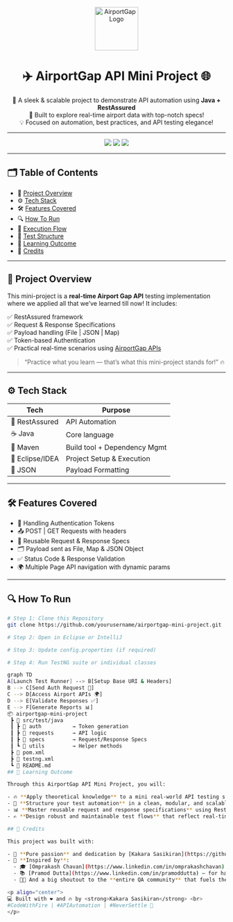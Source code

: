 <p align="center">
  <img src="https://img.icons8.com/color/96/airport.png" alt="AirportGap Logo" width="100"/>
</p>

<h1 align="center">✈️ AirportGap API Mini Project 🌐</h1>

<p align="center">
  🚀 A sleek & scalable project to demonstrate API automation using <strong>Java + RestAssured</strong> <br/>
  📡 Built to explore real-time airport data with top-notch specs! <br/>
  💡 Focused on automation, best practices, and API testing elegance!
</p>

---

<p align="center">
  <img src="https://img.shields.io/badge/Automation-Java%20%7C%20RestAssured-blueviolet?style=for-the-badge&logo=java&logoColor=white"/>
  <img src="https://img.shields.io/badge/Level-Intermediate-green?style=for-the-badge"/>
  <img src="https://img.shields.io/badge/Made%20With-%E2%9D%A4%EF%B8%8F%20%26%20%F0%9F%94%A5-red?style=for-the-badge"/>
</p>

---

## 🗂️ Table of Contents
- 📌 [Project Overview](#project-overview)
- ⚙️ [Tech Stack](#tech-stack)
- 🛠️ [Features Covered](#features-covered)
- 🔍 [How To Run](#how-to-run)
- 🚀 [Execution Flow](#execution-flow)
- 🧪 [Test Structure](#test-structure)
- 🎯 [Learning Outcome](#learning-outcome)
- 🙌 [Credits](#credits)

---

## 📌 Project Overview

This mini-project is a **real-time Airport Gap API** testing implementation where we applied all that we’ve learned till now! It includes:

✅ RestAssured framework  
✅ Request & Response Specifications  
✅ Payload handling (File | JSON | Map)  
✅ Token-based Authentication  
✅ Practical real-time scenarios using [AirportGap APIs](https://airportgap.dev-tester.com/)  

> “Practice what you learn — that’s what this mini-project stands for!” 🔥

---

## ⚙️ Tech Stack

| Tech           | Purpose                      |
|----------------|------------------------------|
| 🧪 RestAssured | API Automation               |
| ☕ Java         | Core language                |
| 🧰 Maven        | Build tool + Dependency Mgmt |
| 📁 Eclipse/IDEA | Project Setup & Execution    |
| 📂 JSON         | Payload Formatting           |

---

## 🛠️ Features Covered

- 🔐 Handling Authentication Tokens  
- 📤 POST | GET Requests with headers  
- 🧾 Reusable Request & Response Specs  
- 🗂️ Payload sent as File, Map & JSON Object  
- ✅ Status Code & Response Validation  
- 🌍 Multiple Page API navigation with dynamic params  

---

## 🔍 How To Run

```bash
# Step 1: Clone this Repository
git clone https://github.com/yourusername/airportgap-mini-project.git

# Step 2: Open in Eclipse or IntelliJ

# Step 3: Update config.properties (if required)

# Step 4: Run TestNG suite or individual classes

graph TD
A[Launch Test Runner] --> B[Setup Base URI & Headers]
B --> C[Send Auth Request 🔐]
C --> D[Access Airport APIs 🌍]
D --> E[Validate Responses ✅]
E --> F[Generate Reports 📊]
📦 airportgap-mini-project
 ┣ 📁 src/test/java
 ┃ ┣ 📂 auth          → Token generation
 ┃ ┣ 📂 requests      → API logic
 ┃ ┣ 📂 specs         → Request/Response Specs
 ┃ ┗ 📂 utils         → Helper methods
 ┣ 📄 pom.xml
 ┣ 📄 testng.xml
 ┗ 📄 README.md
## 🎯 Learning Outcome

Through this AirportGap API Mini Project, you will:

- 🔥 **Apply theoretical knowledge** to a mini real-world API testing scenario  
- 🧠 **Structure your test automation** in a clean, modular, and scalable format  
- 📊 **Master reusable request and response specifications** using RestAssured  
- ✍️ **Design robust and maintainable test flows** that reflect real-time use cases

## 🙌 Credits

This project was built with:

- 💯 **Pure passion** and dedication by [Kakara Sasikiran](https://github.com/yourusername)
- 🙏 **Inspired by**:
  - 🎓 [Omprakash Chavan](https://www.linkedin.com/in/omprakashchavan) — for his powerful testing content  
  - 📚 [Pramod Dutta](https://www.linkedin.com/in/pramoddutta) — for hands-on practical examples  
  - 👨‍💻 And a big shoutout to the **entire QA community** that fuels the learning journey daily!

<p align="center"> 
💻 Built with ❤️ and 🔥 by <strong>Kakara Sasikiran</strong> <br>
#CodeWithFire | #APIAutomation | #NeverSettle 🚀
</p>


